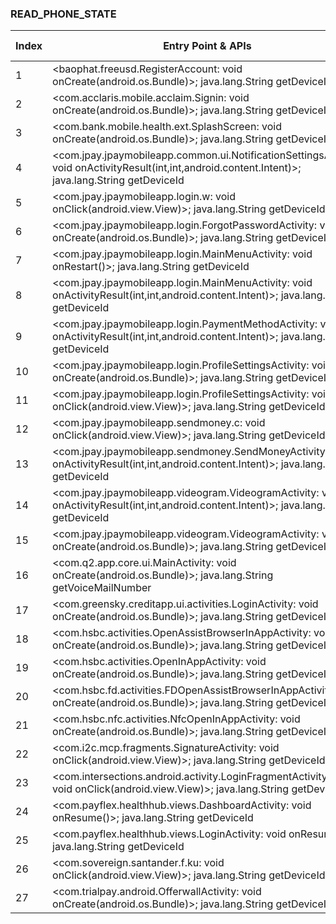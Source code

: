 ### READ_PHONE_STATE
| Index | Entry Point & APIs | Screen shot | Resource id | Label |
| ------------- | ------------- | ------------- |-------------|-------------|
| 1 | <baophat.freeusd.RegisterAccount: void onCreate(android.os.Bundle)>; java.lang.String getDeviceId | ![](D:\COSMOS\output\py\Play_win8\Finance\baophat.freeusd\baophat.freeusd.RegisterAccount.png) |  | |
| 2 | <com.acclaris.mobile.acclaim.Signin: void onCreate(android.os.Bundle)>; java.lang.String getDeviceId | ![](D:\COSMOS\output\py\Play_win8\Finance\com.bankofamerica.health\com.acclaris.mobile.acclaim.Signin.png) |  | |
| 3 | <com.bank.mobile.health.ext.SplashScreen: void onCreate(android.os.Bundle)>; java.lang.String getDeviceId | ![](D:\COSMOS\output\py\Play_win8\Finance\com.bankofamerica.health\com.bank.mobile.health.ext.SplashScreen.png) |  | |
| 4 | <com.jpay.jpaymobileapp.common.ui.NotificationSettingsActivity: void onActivityResult(int,int,android.content.Intent)>; java.lang.String getDeviceId | ![](D:\COSMOS\output\py\Play_win8\Finance\com.brisk.jpay\com.jpay.jpaymobileapp.common.ui.NotificationSettingsActivity.png) |  | |
| 5 | <com.jpay.jpaymobileapp.login.w: void onClick(android.view.View)>; java.lang.String getDeviceId | ![](D:\COSMOS\output\py\Play_win8\Finance\com.brisk.jpay\com.jpay.jpaymobileapp.login.ForgotPasswordActivity.png) |  | |
| 6 | <com.jpay.jpaymobileapp.login.ForgotPasswordActivity: void onCreate(android.os.Bundle)>; java.lang.String getDeviceId | ![](D:\COSMOS\output\py\Play_win8\Finance\com.brisk.jpay\com.jpay.jpaymobileapp.login.ForgotPasswordActivity.png) |  | |
| 7 | <com.jpay.jpaymobileapp.login.MainMenuActivity: void onRestart()>; java.lang.String getDeviceId | ![](D:\COSMOS\output\py\Play_win8\Finance\com.brisk.jpay\com.jpay.jpaymobileapp.login.MainMenuActivity.png) |  | |
| 8 | <com.jpay.jpaymobileapp.login.MainMenuActivity: void onActivityResult(int,int,android.content.Intent)>; java.lang.String getDeviceId | ![](D:\COSMOS\output\py\Play_win8\Finance\com.brisk.jpay\com.jpay.jpaymobileapp.login.MainMenuActivity.png) |  | |
| 9 | <com.jpay.jpaymobileapp.login.PaymentMethodActivity: void onActivityResult(int,int,android.content.Intent)>; java.lang.String getDeviceId | ![](D:\COSMOS\output\py\Play_win8\Finance\com.brisk.jpay\com.jpay.jpaymobileapp.login.PaymentMethodActivity.png) |  | |
| 10 | <com.jpay.jpaymobileapp.login.ProfileSettingsActivity: void onCreate(android.os.Bundle)>; java.lang.String getDeviceId | ![](D:\COSMOS\output\py\Play_win8\Finance\com.brisk.jpay\com.jpay.jpaymobileapp.login.ProfileSettingsActivity.png) |  | |
| 11 | <com.jpay.jpaymobileapp.login.ProfileSettingsActivity: void onClick(android.view.View)>; java.lang.String getDeviceId | ![](D:\COSMOS\output\py\Play_win8\Finance\com.brisk.jpay\com.jpay.jpaymobileapp.login.ProfileSettingsActivity.png) |  | |
| 12 | <com.jpay.jpaymobileapp.sendmoney.c: void onClick(android.view.View)>; java.lang.String getDeviceId | ![](D:\COSMOS\output\py\Play_win8\Finance\com.brisk.jpay\com.jpay.jpaymobileapp.sendmoney.FreeNoteActivity.png) |  | |
| 13 | <com.jpay.jpaymobileapp.sendmoney.SendMoneyActivity: void onActivityResult(int,int,android.content.Intent)>; java.lang.String getDeviceId | ![](D:\COSMOS\output\py\Play_win8\Finance\com.brisk.jpay\com.jpay.jpaymobileapp.sendmoney.SendMoneyActivity.png) |  | |
| 14 | <com.jpay.jpaymobileapp.videogram.VideogramActivity: void onActivityResult(int,int,android.content.Intent)>; java.lang.String getDeviceId | ![](D:\COSMOS\output\py\Play_win8\Finance\com.brisk.jpay\com.jpay.jpaymobileapp.videogram.VideogramActivity.png) |  | |
| 15 | <com.jpay.jpaymobileapp.videogram.VideogramActivity: void onCreate(android.os.Bundle)>; java.lang.String getDeviceId | ![](D:\COSMOS\output\py\Play_win8\Finance\com.brisk.jpay\com.jpay.jpaymobileapp.videogram.VideogramActivity.png) |  | |
| 16 | <com.q2.app.core.ui.MainActivity: void onCreate(android.os.Bundle)>; java.lang.String getVoiceMailNumber | ![](D:\COSMOS\output\py\Play_win8\Finance\com.umpquabank.mobilebanking\com.q2.app.core.ui.MainActivity.png) |  | |
| 17 | <com.greensky.creditapp.ui.activities.LoginActivity: void onCreate(android.os.Bundle)>; java.lang.String getDeviceId | ![](D:\COSMOS\output\py\Play_win8\Finance\com.greensky.creditapp\com.greensky.creditapp.ui.activities.LoginActivity.png) |  | |
| 18 | <com.hsbc.activities.OpenAssistBrowserInAppActivity: void onCreate(android.os.Bundle)>; java.lang.String getDeviceId | ![](D:\COSMOS\output\py\Play_win8\Finance\com.htsu.hsbcpersonalbanking\com.hsbc.activities.OpenAssistBrowserInAppActivity.png) |  | |
| 19 | <com.hsbc.activities.OpenInAppActivity: void onCreate(android.os.Bundle)>; java.lang.String getDeviceId | ![](D:\COSMOS\output\py\Play_win8\Finance\com.htsu.hsbcpersonalbanking\com.hsbc.activities.OpenInAppActivity.png) |  | |
| 20 | <com.hsbc.fd.activities.FDOpenAssistBrowserInAppActivity: void onCreate(android.os.Bundle)>; java.lang.String getDeviceId | ![](D:\COSMOS\output\py\Play_win8\Finance\com.htsu.hsbcpersonalbanking\com.hsbc.fd.activities.FDOpenAssistBrowserInAppActivity.png) |  | |
| 21 | <com.hsbc.nfc.activities.NfcOpenInAppActivity: void onCreate(android.os.Bundle)>; java.lang.String getDeviceId | ![](D:\COSMOS\output\py\Play_win8\Finance\com.htsu.hsbcpersonalbanking\com.hsbc.nfc.activities.NfcOpenInAppActivity.png) |  | |
| 22 | <com.i2c.mcp.fragments.SignatureActivity: void onClick(android.view.View)>; java.lang.String getDeviceId | ![](D:\COSMOS\output\py\Play_win8\Finance\com.i2c.mcp.texasprogram\com.i2c.mcp.fragments.SignatureActivity.png) |  | |
| 23 | <com.intersections.android.activity.LoginFragmentActivity$8: void onClick(android.view.View)>; java.lang.String getDeviceId | ![](D:\COSMOS\output\py\Play_win8\Finance\com.intersections.identityguard\com.intersections.android.activity.LoginFragmentActivity.png) |  | |
| 24 | <com.payflex.healthhub.views.DashboardActivity: void onResume()>; java.lang.String getDeviceId | ![](D:\COSMOS\output\py\Play_win8\Finance\com.payflex.healthhub\com.payflex.healthhub.views.DashboardActivity.png) |  | |
| 25 | <com.payflex.healthhub.views.LoginActivity: void onResume()>; java.lang.String getDeviceId | ![](D:\COSMOS\output\py\Play_win8\Finance\com.payflex.healthhub\com.payflex.healthhub.views.LoginActivity.png) |  | |
| 26 | <com.sovereign.santander.f.ku: void onClick(android.view.View)>; java.lang.String getDeviceId | ![](D:\COSMOS\output\py\Play_win8\Finance\com.sovereign.santander\com.sovereign.santander.activities.MainActivity.png) |  | |
| 27 | <com.trialpay.android.OfferwallActivity: void onCreate(android.os.Bundle)>; java.lang.String getDeviceId | ![](D:\COSMOS\output\py\Play_win8\Finance\com.w2cyk.android.balance4edgefree\com.trialpay.android.OfferwallActivity.png) |  | |
